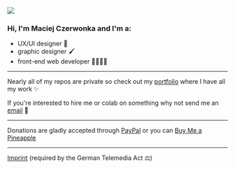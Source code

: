 <a href=https://czerwonka.dev><img src="https://drive.google.com/uc?export=download&id=1X-JYKCESxzEbB1KbAMXNw6FsGh-3OotK"></a>

### Hi, I'm Maciej Czerwonka and I'm a:
- UX/UI designer 📱
- graphic designer 🖌
- front-end web developer 🧑🏻‍💻🌐

---

Nearly all of my repos are private so check out my [portfolio](https://czerwonka.dev) where I have all my work ✨



If you're interested to hire me or colab on something why not send me an [email](mailto:maciej@czerwonka.dev) 📩

---

Donations are gladly accepted through [PayPal](https://paypal.me/MaciejCzerwonkaDEV) or you can [Buy Me a Pineapple](https://www.buymeacoffee.com/maciejczerwonka)

---

[Imprint](https://czerwonka.dev/imprint) (required by the German Telemedia Act ⚖️)
